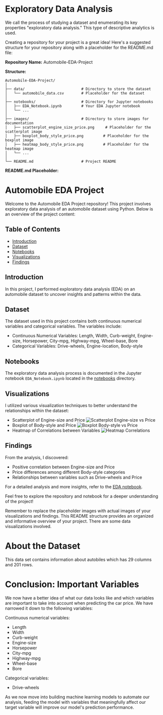 # Exploratory Data Analysis
We call the process of studying a dataset and enumerating its key properties "exploratory data analysis." This type of descriptive analytics is used. 


Creating a repository for your project is a great idea! Here's a suggested structure for your repository along with a placeholder for the README.md file:

**Repository Name:** Automobile-EDA-Project

**Structure:**
```
Automobile-EDA-Project/
│
├── data/                          # Directory to store the dataset
│   └── automobile_data.csv        # Placeholder for the dataset
│
├── notebooks/                     # Directory for Jupyter notebooks
│   ├── EDA_Notebook.ipynb         # Your EDA Jupyter notebook
│   └── ...
│
├── images/                        # Directory to store images for documentation
│   ├── scatterplot_engine_size_price.png     # Placeholder for the scatterplot image
│   ├── boxplot_body_style_price.png         # Placeholder for the boxplot image
│   ├── heatmap_body_style_price.png         # Placeholder for the heatmap image
│   └── ...
│
└── README.md                      # Project README
```

**README.md Placeholder:**


# Automobile EDA Project

Welcome to the Automobile EDA Project repository! This project involves exploratory data analysis of an automobile dataset using Python. Below is an overview of the project content:

## Table of Contents
- [Introduction](#introduction)
- [Dataset](#dataset)
- [Notebooks](#notebooks)
- [Visualizations](#visualizations)
- [Findings](#findings)

## Introduction
In this project, I performed exploratory data analysis (EDA) on an automobile dataset to uncover insights and patterns within the data.

## Dataset
The dataset used in this project contains both continuous numerical variables and categorical variables. The variables include:
- Continuous Numerical Variables: Length, Width, Curb-weight, Engine-size, Horsepower, City-mpg, Highway-mpg, Wheel-base, Bore
- Categorical Variables: Drive-wheels, Engine-location, Body-style

## Notebooks
The exploratory data analysis process is documented in the Jupyter notebook `EDA_Notebook.ipynb` located in the [notebooks](notebooks/) directory.

## Visualizations
I utilized various visualization techniques to better understand the relationships within the dataset:
- Scatterplot of Engine-size and Price
  ![Scatterplot Engine-size vs Price](images/scatterplot_engine_size_price.png)
- Boxplot of Body-style and Price
  ![Boxplot Body-style vs Price](images/boxplot_body_style_price.png)
- Heatmap of Correlations between Variables
  ![Heatmap Correlations](images/heatmap_body_style_price.png)

## Findings
From the analysis, I discovered:
- Positive correlation between Engine-size and Price
- Price differences among different Body-style categories
- Relationships between variables such as Drive-wheels and Price

For a detailed analysis and more insights, refer to the [EDA notebook](notebooks/EDA_Notebook.ipynb).

Feel free to explore the repository and notebook for a deeper understanding of the project!


Remember to replace the placeholder images with actual images of your visualizations and findings. This README structure provides an organized and informative overview of your project.
There are some data visualizations involved.

# About the Dataset

This data set contains information about autobiles which has 29 columns and 201 rows.

# Conclusion: Important Variables

<p>We now have a better idea of what our data looks like and which variables are important to take into account when predicting the car price. We have narrowed it down to the following variables:</p>

Continuous numerical variables:

<ul>
    <li>Length</li>
    <li>Width</li>
    <li>Curb-weight</li>
    <li>Engine-size</li>
    <li>Horsepower</li>
    <li>City-mpg</li>
    <li>Highway-mpg</li>
    <li>Wheel-base</li>
    <li>Bore</li>
</ul>

Categorical variables:

<ul>
    <li>Drive-wheels</li>
</ul>

<p>As we now move into building machine learning models to automate our analysis, feeding the model with variables that meaningfully affect our target variable will improve our model's prediction performance.</p>
